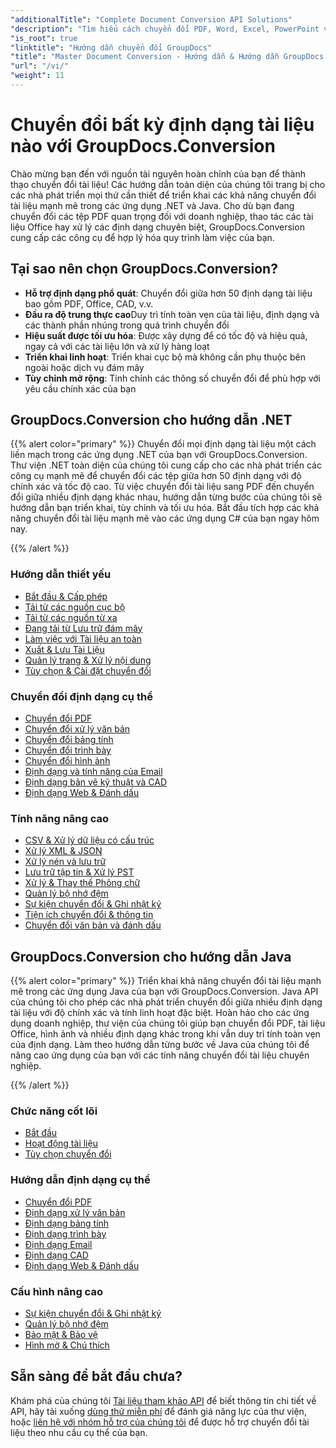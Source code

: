 ```yaml
---
"additionalTitle": "Complete Document Conversion API Solutions"
"description": "Tìm hiểu cách chuyển đổi PDF, Word, Excel, PowerPoint và hơn 50 định dạng khác với hướng dẫn từng bước của chúng tôi. Triển khai chuyển đổi tài liệu liền mạch trong ứng dụng của bạn."
"is_root": true
"linktitle": "Hướng dẫn chuyển đổi GroupDocs"
"title": "Master Document Conversion - Hướng dẫn & Hướng dẫn GroupDocs.Conversion"
"url": "/vi/"
"weight": 11
---
```


# Chuyển đổi bất kỳ định dạng tài liệu nào với GroupDocs.Conversion

Chào mừng bạn đến với nguồn tài nguyên hoàn chỉnh của bạn để thành thạo chuyển đổi tài liệu! Các hướng dẫn toàn diện của chúng tôi trang bị cho các nhà phát triển mọi thứ cần thiết để triển khai các khả năng chuyển đổi tài liệu mạnh mẽ trong các ứng dụng .NET và Java. Cho dù bạn đang chuyển đổi các tệp PDF quan trọng đối với doanh nghiệp, thao tác các tài liệu Office hay xử lý các định dạng chuyên biệt, GroupDocs.Conversion cung cấp các công cụ để hợp lý hóa quy trình làm việc của bạn.

## Tại sao nên chọn GroupDocs.Conversion?

- **Hỗ trợ định dạng phổ quát**: Chuyển đổi giữa hơn 50 định dạng tài liệu bao gồm PDF, Office, CAD, v.v.
- **Đầu ra độ trung thực cao**Duy trì tính toàn vẹn của tài liệu, định dạng và các thành phần nhúng trong quá trình chuyển đổi
- **Hiệu suất được tối ưu hóa**: Được xây dựng để có tốc độ và hiệu quả, ngay cả với các tài liệu lớn và xử lý hàng loạt
- **Triển khai linh hoạt**: Triển khai cục bộ mà không cần phụ thuộc bên ngoài hoặc dịch vụ đám mây
- **Tùy chỉnh mở rộng**: Tinh chỉnh các thông số chuyển đổi để phù hợp với yêu cầu chính xác của bạn

## GroupDocs.Conversion cho hướng dẫn .NET

{{% alert color="primary" %}}
Chuyển đổi mọi định dạng tài liệu một cách liền mạch trong các ứng dụng .NET của bạn với GroupDocs.Conversion. Thư viện .NET toàn diện của chúng tôi cung cấp cho các nhà phát triển các công cụ mạnh mẽ để chuyển đổi các tệp giữa hơn 50 định dạng với độ chính xác và tốc độ cao. Từ việc chuyển đổi tài liệu sang PDF đến chuyển đổi giữa nhiều định dạng khác nhau, hướng dẫn từng bước của chúng tôi sẽ hướng dẫn bạn triển khai, tùy chỉnh và tối ưu hóa. Bắt đầu tích hợp các khả năng chuyển đổi tài liệu mạnh mẽ vào các ứng dụng C# của bạn ngay hôm nay.

{{% /alert %}}

### Hướng dẫn thiết yếu

- [Bắt đầu & Cấp phép](./net/getting-started-licensing/)
- [Tải từ các nguồn cục bộ](./net/loading-from-local-sources/)
- [Tải từ các nguồn từ xa](./net/loading-from-remote-sources/)
- [Đang tải từ Lưu trữ đám mây](./net/loading-from-cloud-storage/)
- [Làm việc với Tài liệu an toàn](./net/working-with-secure-documents/)
- [Xuất & Lưu Tài Liệu](./net/document-output-saving/)
- [Quản lý trang & Xử lý nội dung](./net/page-management-content-manipulation/)
- [Tùy chọn & Cài đặt chuyển đổi](./net/conversion-options-settings/)

### Chuyển đổi định dạng cụ thể

- [Chuyển đổi PDF](./net/pdf-conversion/)
- [Chuyển đổi xử lý văn bản](./net/word-processing-conversion/)
- [Chuyển đổi bảng tính](./net/spreadsheet-conversion/)
- [Chuyển đổi trình bày](./net/presentation-conversion/)
- [Chuyển đổi hình ảnh](./net/image-conversion/)
- [Định dạng và tính năng của Email](./net/email-formats-features/)
- [Định dạng bản vẽ kỹ thuật và CAD](./net/cad-technical-drawing-formats/)
- [Định dạng Web & Đánh dấu](./net/web-markup-formats/)

### Tính năng nâng cao

- [CSV & Xử lý dữ liệu có cấu trúc](./net/csv-structured-data-processing/)
- [Xử lý XML & JSON](./net/xml-json-processing/)
- [Xử lý nén và lưu trữ](./net/compression-archive-handling/)
- [Lưu trữ tập tin & Xử lý PST](./net/storage-files-pst-processing/)
- [Xử lý & Thay thế Phông chữ](./net/font-handling-substitution/)
- [Quản lý bộ nhớ đệm](./net/cache-management/)
- [Sự kiện chuyển đổi & Ghi nhật ký](./net/conversion-events-logging/)
- [Tiện ích chuyển đổi & thông tin](./net/conversion-utilities-information/)
- [Chuyển đổi văn bản và đánh dấu](./net/text-markup-conversion/)

## GroupDocs.Conversion cho hướng dẫn Java

{{% alert color="primary" %}}
Triển khai khả năng chuyển đổi tài liệu mạnh mẽ trong các ứng dụng Java của bạn với GroupDocs.Conversion. Java API của chúng tôi cho phép các nhà phát triển chuyển đổi giữa nhiều định dạng tài liệu với độ chính xác và tính linh hoạt đặc biệt. Hoàn hảo cho các ứng dụng doanh nghiệp, thư viện của chúng tôi giúp bạn chuyển đổi PDF, tài liệu Office, hình ảnh và nhiều định dạng khác trong khi vẫn duy trì tính toàn vẹn của định dạng. Làm theo hướng dẫn từng bước về Java của chúng tôi để nâng cao ứng dụng của bạn với các tính năng chuyển đổi tài liệu chuyên nghiệp.

{{% /alert %}}

### Chức năng cốt lõi

- [Bắt đầu](./java/getting-started/)
- [Hoạt động tài liệu](./java/document-operations/)
- [Tùy chọn chuyển đổi](./java/conversion-options/)

### Hướng dẫn định dạng cụ thể

- [Chuyển đổi PDF](./java/pdf-conversion/)
- [Định dạng xử lý văn bản](./java/word-processing-formats/)
- [Định dạng bảng tính](./java/spreadsheet-formats/)
- [Định dạng trình bày](./java/presentation-formats/)
- [Định dạng Email](./java/email-formats/)
- [Định dạng CAD](./java/cad-formats/)
- [Định dạng Web & Đánh dấu](./java/web-markup-formats/)

### Cấu hình nâng cao

- [Sự kiện chuyển đổi & Ghi nhật ký](./java/conversion-events-logging/)
- [Quản lý bộ nhớ đệm](./java/cache-management/)
- [Bảo mật & Bảo vệ](./java/security-protection/)
- [Hình mờ & Chú thích](./java/watermarks-annotations/)

## Sẵn sàng để bắt đầu chưa?

Khám phá của chúng tôi [Tài liệu tham khảo API](https://reference.groupdocs.com/) để biết thông tin chi tiết về API, hãy tải xuống [dùng thử miễn phí](https://releases.groupdocs.com/) để đánh giá năng lực của thư viện, hoặc [liên hệ với nhóm hỗ trợ của chúng tôi](https://forum.groupdocs.com/) để được hỗ trợ chuyển đổi tài liệu theo nhu cầu cụ thể của bạn.